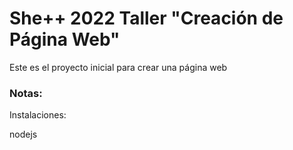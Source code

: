 # She++ 2022 Taller "Creación de Página Web"


Este es el proyecto inicial para crear una página web


### Notas:

Instalaciones:

nodejs


